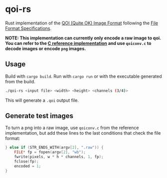 # qoi-rs

Rust implementation of the [QOI (Quite OK) Image Format](https://qoiformat.org/) following the [File Format Specifications](https://qoiformat.org/qoi-specification.pdf).

**NOTE: This implementation can currently only encode a raw image to qoi. You can refer to the [C reference implementation](https://github.com/phoboslab/qoi) and use `qoiconv.c` to decode images or encode `png` images.**

## Usage

Build with `cargo build`. Run with `cargo run` or with the executable generated from the build.

```sh
./qoi-rs <input file> <width> <height> <channels (3/4)>
```

This will generate a `.qoi` output file.

## Generate test images

To turn a png into a raw image, use `qoiconv.c` from the reference implementation, but add these lines to the last conditions that check the file format:

```c
} else if (STR_ENDS_WITH(argv[2], ".raw")) {
    FILE* fp = fopen(argv[2], "wb");
    fwrite(pixels, w * h * channels, 1, fp);
    fclose(fp);
    encoded = 1;
}
```
